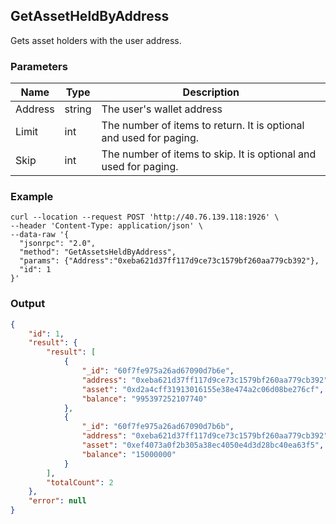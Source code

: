 ## GetAssetHeldByAddress

 Gets asset holders with the user address.

### Parameters

| Name         | Type   | Description       |
| ---------------- | -------------- | ------- |
| Address    | string | The user's wallet address |
| Limit     | int      | The number of items to return. It is optional and used for paging. |
| Skip |int |The number of items to skip. It is optional and used for paging. |

### Example


```shell
curl --location --request POST 'http://40.76.139.118:1926' \
--header 'Content-Type: application/json' \
--data-raw '{
  "jsonrpc": "2.0",
  "method": "GetAssetsHeldByAddress",
  "params": {"Address":"0xeba621d37ff117d9ce73c1579bf260aa779cb392"},
  "id": 1
}'
```

### Output

```json
{
    "id": 1,
    "result": {
        "result": [
            {
                "_id": "60f7fe975a26ad67090d7b6e",
                "address": "0xeba621d37ff117d9ce73c1579bf260aa779cb392",
                "asset": "0xd2a4cff31913016155e38e474a2c06d08be276cf",
                "balance": "995397252107740"
            },
            {
                "_id": "60f7fe975a26ad67090d7b6b",
                "address": "0xeba621d37ff117d9ce73c1579bf260aa779cb392",
                "asset": "0xef4073a0f2b305a38ec4050e4d3d28bc40ea63f5",
                "balance": "15000000"
            }
        ],
        "totalCount": 2
    },
    "error": null
}
```



